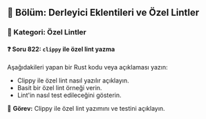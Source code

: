 ## 📘 Bölüm: Derleyici Eklentileri ve Özel Lintler  
### 🔹 Kategori: Özel Lintler  
#### ❓ Soru 822: `clippy` ile özel lint yazma

Aşağıdakileri yapan bir Rust kodu veya açıklaması yazın:

- Clippy ile özel lint nasıl yazılır açıklayın.
- Basit bir özel lint örneği verin.
- Lint'in nasıl test edileceğini gösterin.

🔧 **Görev:** Clippy ile özel lint yazımını ve testini açıklayın.
